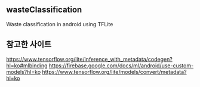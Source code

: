 ## wasteClassification 
Waste classification in android using TFLite

## 참고한 사이트
https://www.tensorflow.org/lite/inference_with_metadata/codegen?hl=ko#mlbinding
https://firebase.google.com/docs/ml/android/use-custom-models?hl=ko
https://www.tensorflow.org/lite/models/convert/metadata?hl=ko

